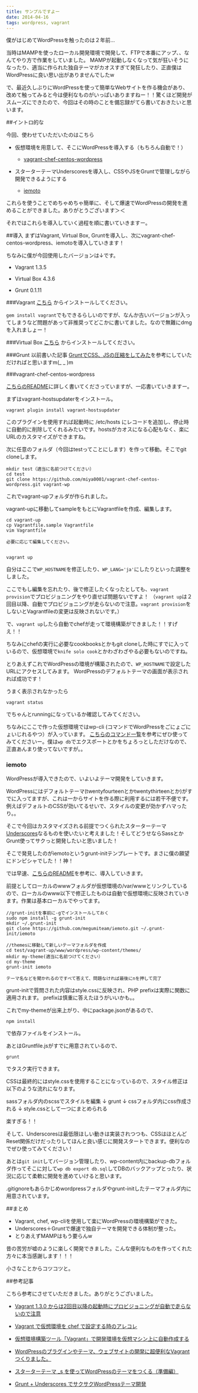 ```yaml
---
title: サンプルですよー
date: 2014-04-16
tags: wordpress, vagrant
---
```


僕がはじめてWordPressを触ったのは２年前…

当時はMAMPを使ったローカル開発環境で開発して、FTPで本番にアップ、、なんてやり方で作業をしていました。
MAMPが起動しなくなって気が狂いそうになったり、適当に作られた独自テーマがカオスすぎて発狂したり、正直僕はWordPressに良い思い出がありませんでしたw

で、最近久しぶりにWordPressを使って簡単なWebサイトを作る機会があり、改めて触ってみると今は便利なものがいっぱいありますねー！！驚くほど開発がスムーズにできたので、今回はその時のことを備忘録がてら書いておきたいと思います。


##イントロ的な

今回、使わせていただいたのはこちら

- 仮想環境を用意して、そこにWordPressを導入する（もちろん自動で！）
  - [vagrant-chef-centos-wordpress](https://github.com/miya0001/vagrant-chef-centos-wordpress/)

- スターターテーマUnderscoresを導入し、CSSやJSをGruntで管理しながら開発できるようにする
  - [iemoto](https://github.com/megumiteam/iemoto)


これらを使うことでめちゃめちゃ簡単に、そして爆速でWordPressの開発を進めることができました。ありがとうございます＞＜

それではこれらを導入していく過程を順に書いていきますー。

##導入
まずはVagrant, Virtual Box, Gruntを導入し、次にvagrant-chef-centos-wordpress、iemotoを導入していきます！

ちなみに僕が今回使用したバージョンは↓です。

- Vagrant 1.3.5

- Virtual Box 4.3.6

- Grunt 0.1.11


###Vagrant
[こちら](http://downloads.vagrantup.com/) からインストールしてください。

`gem install vagrant`でもできるらしいのですが、なんか古いバージョンが入ってしまうなど問題があって非推奨ってどこかに書いてました。なので無難にdmgを入れましょー！


###Virtual Box
[こちら](https://www.virtualbox.org/wiki/Downloads) からインストールしてください。


###Grunt
以前書いた記事 [GruntでCSS、JSの圧縮をしてみた](http://dangerous-animal141.hatenablog.com/entry/2013/08/14/145033)を参考にしていただければと思いますm(_ _ )m


###vagrant-chef-centos-wordpress

[こちらのREADME](https://github.com/miya0001/vagrant-chef-centos-wordpress/blob/master/README-ja.md)に詳しく書いてくださっていますが、一応書いていきますー。

まずはvagrant-hostsupdaterをインストール。

    vagrant plugin install vagrant-hostsupdater

このプラグインを使用すれば起動時に /etc/hosts にレコードを追加し、停止時に自動的に削除してくれるみたいです。hostsがカオスになる心配もなく、楽にURLのカスタマイズができますね。

次に任意のフォルダ（今回はtestってことにします）を作って移動。そこでgit cloneします。

    mkdir test（適当に名前つけてください）
    cd test
    git clone https://github.com/miya0001/vagrant-chef-centos-wordpress.git vagrant-wp


これでvagrant-upフォルダが作られました。

vagrant-upに移動してsampleをもとにVagrantfileを作成、編集します。

    cd vagrant-up
    cp Vagrantfile.sample Vagrantfile
    vim Vagrantfile

    必要に応じて編集してください。


    vagrant up

自分はここで`WP_HOSTNAME`を修正したり、`WP_LANG='ja'`にしたりといった調整をしました。

ここでもし編集を忘れたり、後で修正したくなったとしても、`vagrant provision`でプロビジョニングをやり直せば問題ないですよ！
（`vagrant up`は２回目以降、自動でプロビジョニングが走らないので注意。`vagrant provision`をしないとVagrantfileの変更は反映されないです。）

で、`vagrant up`したら自動でchefが走って環境構築ができました！！すげえ！！

ちなみにchefの実行に必要なcookbooksとかもgit cloneした時にすでに入っているので、仮想環境で`knife solo cook`とかわざわざやる必要もないのですね。

とりあえずこれでWordPressの環境が構築されたので、`WP_HOSTNAME`で設定したURLにアクセスしてみます。
WordPressのデフォルトテーマの画面が表示されれば成功です！

うまく表示されなかったら

    vagrant status

でちゃんとrunningになっているか確認してみてください。

ちなみにここで作った仮想環境ではwp-cli (コマンドでWordPressをごにょごにょいじれるやつ）が入っています。
[こちらのコマンド一覧](http://wp-cli.org/commands/)を参考にぜひ使ってみてくださいー。僕は`wp db`でエクスポートとかをちょろっとしただけなので、正直あんまり使ってないですが。。


### iemoto
WordPressが導入できたので、いよいよテーマ開発をしていきます。

WordPressにはデフォルトテーマ(twentyfourteenとかtwentythirteenとか)がすでに入ってますが、これは一からサイトを作る際に利用するには若干不便です。例えばデフォルトのCSSが効いてるせいで、スタイルの変更が効かずハマったり。。

そこで今回はカスタマイズされる前提でつくられたスターターテーマ[Underscores](http://underscores.me/)なるものを使いたいと考えました！そしてどうせならSassとかGrunt使ってサクっと開発したいと思いました！

そこで発見したのがiemotoというgrunt-initテンプレートです。まさに僕の願望にドンピシャでした！！神！

では早速、[こちらのREADME](https://github.com/megumiteam/iemoto/blob/master/README.md)を参考に、導入していきます。

前提としてローカルのwwwフォルダが仮想環境の/var/wwwとリンクしているので、ローカルのwww以下で修正したものは自動で仮想環境に反映されていきます。作業は基本ローカルでやってます。

    //grunt-initを事前に-gでインストールしておく
    sudo npm install -g grunt-init
    mkdir ~/.grunt-init
    git clone https://github.com/megumiteam/iemoto.git ~/.grunt-init/iemoto

    //themesに移動して新しいテーマフォルダを作成
    cd test/vagrant-up/www/wordpress/wp-content/themes/
    mkdir my-theme(適当に名前つけてください）
    cd my-theme
    grunt-init iemoto

    テーマ名などを聞かれるのですべて答えて、問題なければ最後にnを押して完了


grunt-initで質問された内容はstyle.cssに反映され、PHP prefixは実際に関数に適用されます。
prefixは慎重に答えたほうがいいかも。。

これでmy-themeが出来上がり、中にpackage.jsonがあるので、

    npm install

で依存ファイルをインストール。

あとはGruntfile.jsがすでに用意されているので、

    grunt

でタスク実行できます。

CSSは最終的にはstyle.cssを使用することになっているので、スタイル修正は以下のような流れになります。


sassフォルダ内のscssでスタイルを編集
↓
grunt
↓
cssフォルダ内にcss作成される
↓
style.cssとして一つにまとめられる


楽すぎる！！

そして、Underscoresは最低限ほしい動きは実装されつつも、CSSはほとんどReset関係だけだったりしてほんと良い感じに開発スタートできます。便利なのでぜひ使ってみてください！


あとは`git init`してバージョン管理したり、wp-content内にbackup-dbフォルダ作ってそこに対して`wp db export db.sql`してDBのバックアップとったり、状況に応じて柔軟に開発を進めていけると思います。

.gitignoreもあらかじめwordpressフォルダやgrunt-initしたテーマフォルダ内に用意されています。



##まとめ

- Vagrant, chef, wp-cliを使用して楽にWordPressの環境構築ができた。
- Underscores＋Gruntで爆速で独自テーマを開発できる体制が整った。
- とりあえずMAMPはもう要らんw

昔の苦労が嘘のように楽しく開発できました。こんな便利なものを作ってくれた方々に本当感謝します！！！

小さなことからコツコツと。


##参考記事

こちら参考にさせていただきました。ありがとうございました。

- [Vagrant 1.3.0 からは2回目以降の起動時にプロビジョニングが自動で走らないので注意](http://www.msng.info/archives/2013/09/vagrant-1-3-0-no-provision.php)

- [Vagrant で仮想環境を chef で設定する時のアレコレ](http://inokara.hateblo.jp/entry/2013/10/17/060352)

- [仮想環境構築ツール「Vagrant」で開発環境を仮想マシン上に自動作成する](http://knowledge.sakura.ad.jp/tech/1552/)

- [WordPressのプラグインやテーマ、ウェブサイトの開発に超便利なVagrantつくりました。](http://firegoby.jp/archives/5141)

- [スターターテーマ _s を使ってWordPressのテーマをつくる（準備編）](http://gatespace.jp/2012/12/19/underscores00/)

- [Grunt + Underscores でサクサクWordPressテーマ開発](http://firegoby.jp/archives/5115)


